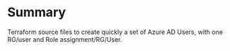 # Summary

Terraform source files to create quickly a set of Azure AD Users, with one RG/user and Role assignment/RG/User. 
